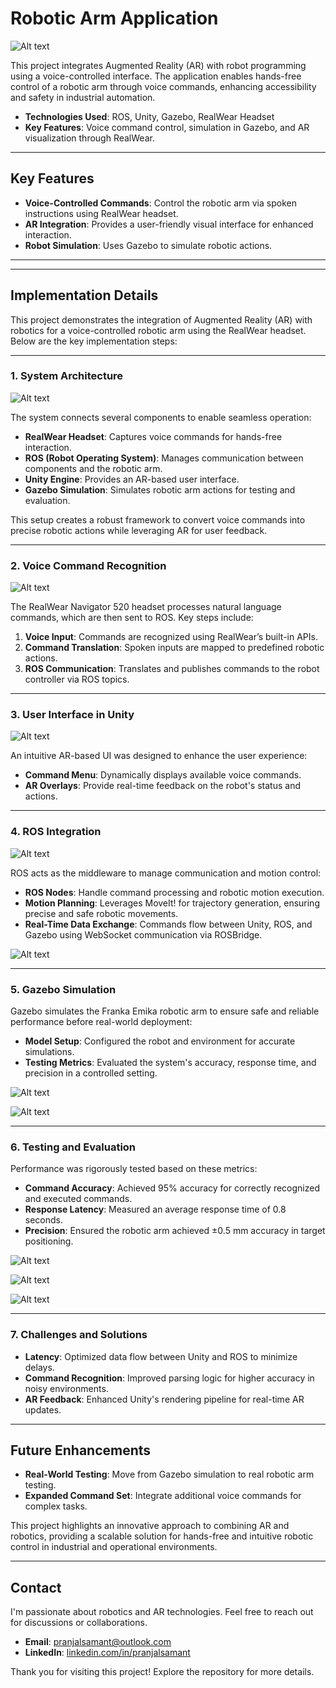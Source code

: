 # Robotic Arm Application

![Alt text](assets/images/RW_headset_operator_both.png)

This project integrates Augmented Reality (AR) with robot programming using a voice-controlled interface. The application enables hands-free control of a robotic arm through voice commands, enhancing accessibility and safety in industrial automation.

- **Technologies Used**: ROS, Unity, Gazebo, RealWear Headset
- **Key Features**: Voice command control, simulation in Gazebo, and AR visualization through RealWear.

---

## Key Features
- **Voice-Controlled Commands**: Control the robotic arm via spoken instructions using RealWear headset.
- **AR Integration**: Provides a user-friendly visual interface for enhanced interaction.
- **Robot Simulation**: Uses Gazebo to simulate robotic actions.

---

---

## Implementation Details

This project demonstrates the integration of Augmented Reality (AR) with robotics for a voice-controlled robotic arm using the RealWear headset. Below are the key implementation steps:

---

### 1. System Architecture

![Alt text](assets/images/Slide3.jpg)

The system connects several components to enable seamless operation:
- **RealWear Headset**: Captures voice commands for hands-free interaction.
- **ROS (Robot Operating System)**: Manages communication between components and the robotic arm.
- **Unity Engine**: Provides an AR-based user interface.
- **Gazebo Simulation**: Simulates robotic arm actions for testing and evaluation.

This setup creates a robust framework to convert voice commands into precise robotic actions while leveraging AR for user feedback.

---

### 2. Voice Command Recognition

![Alt text](assets/images/cmd_pub_flow.png)

The RealWear Navigator 520 headset processes natural language commands, which are then sent to ROS. Key steps include:
1. **Voice Input**: Commands are recognized using RealWear’s built-in APIs.
2. **Command Translation**: Spoken inputs are mapped to predefined robotic actions.
3. **ROS Communication**: Translates and publishes commands to the robot controller via ROS topics.

---

### 3. User Interface in Unity

![Alt text](assets/images/robot_control_scene.png)

An intuitive AR-based UI was designed to enhance the user experience:
- **Command Menu**: Dynamically displays available voice commands.
- **AR Overlays**: Provide real-time feedback on the robot's status and actions.

---

### 4. ROS Integration

![Alt text](assets/images/connection_unity_flow.png)

ROS acts as the middleware to manage communication and motion control:
- **ROS Nodes**: Handle command processing and robotic motion execution.
- **Motion Planning**: Leverages MoveIt! for trajectory generation, ensuring precise and safe robotic movements.
- **Real-Time Data Exchange**: Commands flow between Unity, ROS, and Gazebo using WebSocket communication via ROSBridge.

![Alt text](assets/images/common_control_flow.png)

---

### 5. Gazebo Simulation

Gazebo simulates the Franka Emika robotic arm to ensure safe and reliable performance before real-world deployment:
- **Model Setup**: Configured the robot and environment for accurate simulations.
- **Testing Metrics**: Evaluated the system's accuracy, response time, and precision in a controlled setting.

![Alt text](assets/images/robot_simulation.png)

![Alt text](assets/images/robot_accuracy_endeffector.png)

---

### 6. Testing and Evaluation

Performance was rigorously tested based on these metrics:
- **Command Accuracy**: Achieved 95% accuracy for correctly recognized and executed commands.
- **Response Latency**: Measured an average response time of 0.8 seconds.
- **Precision**: Ensured the robotic arm achieved ±0.5 mm accuracy in target positioning.

![Alt text](assets/images/command_accuracy_exel.png)

![Alt text](assets/images/execl_voicetest.png)

![Alt text](assets/images/exel_precision.png)

---

### 7. Challenges and Solutions

- **Latency**: Optimized data flow between Unity and ROS to minimize delays.
- **Command Recognition**: Improved parsing logic for higher accuracy in noisy environments.
- **AR Feedback**: Enhanced Unity's rendering pipeline for real-time AR updates.

---

## Future Enhancements
- **Real-World Testing**: Move from Gazebo simulation to real robotic arm testing.
- **Expanded Command Set**: Integrate additional voice commands for complex tasks.

This project highlights an innovative approach to combining AR and robotics, providing a scalable solution for hands-free and intuitive robotic control in industrial and operational environments.

---

## Contact
I'm passionate about robotics and AR technologies. Feel free to reach out for discussions or collaborations.

- **Email**: pranjalsamant@outlook.com
- **LinkedIn**: [linkedin.com/in/pranjalsamant](https://www.linkedin.com/in/pranjalsamant)

Thank you for visiting this project! Explore the repository for more details.

